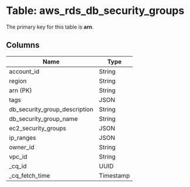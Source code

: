 # Table: aws_rds_db_security_groups


The primary key for this table is **arn**.


## Columns
| Name          | Type          |
| ------------- | ------------- |
|account_id|String|
|region|String|
|arn (PK)|String|
|tags|JSON|
|db_security_group_description|String|
|db_security_group_name|String|
|ec2_security_groups|JSON|
|ip_ranges|JSON|
|owner_id|String|
|vpc_id|String|
|_cq_id|UUID|
|_cq_fetch_time|Timestamp|